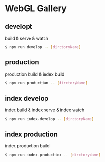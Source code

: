 # WebGL Gallery

## developt
build & serve & watch
```bash
$ npm run develop -- [dirctoryName]
```

## production
production build & index build
```bash
$ npm run production -- [dirctoryName]
```

## index develop
index build & index serve & index watch
```bash
$ npm run index-develop -- [dirctoryName]
```

## index production
index production build
```bash
$ npm run index-production -- [dirctoryName]
```
